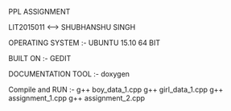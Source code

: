 PPL ASSIGNMENT 

LIT2015011 <-->  SHUBHANSHU SINGH

OPERATING SYSTEM :- UBUNTU 15.10
64 BIT

BUILT ON :- GEDIT


DOCUMENTATION TOOL :- doxygen

Compile and RUN :-
g++ boy_data_1.cpp
g++ girl_data_1.cpp
g++ assignment_1.cpp
g++ assignment_2.cpp


